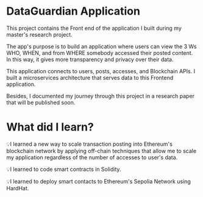 # DataGuardian Application

This project contains the Front end of the application I built during my master's research project. 

The app's purpose is to build an application where users can view the 3 Ws WHO, WHEN, and from WHERE somebody accessed their posted content. In this way, it gives more transparency and privacy over their data.

This application connects to users, posts, accesses, and Blockchain APIs. I built a microservices architecture that serves data to this Frontend application.

Besides, I documented my journey through this project in a research paper that will be published soon. 

# What did I learn?

💡I learned a new way to scale transaction posting into Ethereum's blockchain network by applying off-chain techniques that allow me to scale my application regardless of the number of accesses to user's data.

💡I learned to code smart contracts in Solidity.

💡I learned to deploy smart contacts to Ethereum's Sepolia Network using HardHat.
